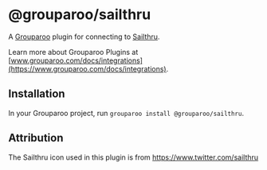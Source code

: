 # @grouparoo/sailthru

A [Grouparoo](https://www.grouparoo.com) plugin for connecting to [Sailthru](https://www.sailthru.com/).

Learn more about Grouparoo Plugins at [www.grouparoo.com/docs/integrations](https://www.grouparoo.com/docs/integrations).

## Installation

In your Grouparoo project, run `grouparoo install @grouparoo/sailthru`.

## Attribution

The Sailthru icon used in this plugin is from https://www.twitter.com/sailthru
